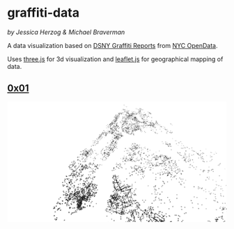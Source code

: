 # graffiti-data
*by Jessica Herzog & Michael Braverman*

A data visualization based on [DSNY Graffiti Reports]( https://data.cityofnewyork.us/City-Government/DSNY-Graffiti-Information/gpwd-npar) from [ NYC OpenData](https://data.cityofnewyork.us/).

Uses [three.js](https://threejs.org/) for 3d visualization and [leaflet.js](http://leafletjs.com/) for geographical mapping of data.

## [0x01](https://jessherzog.github.io/graffiti-data/01/index.html)

![0x01](img/demo1.png)
